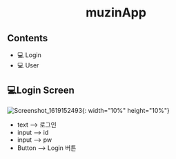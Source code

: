 <h1 align = "center">
  muzinApp
</h>

## Contents
- 💻 Login
- 💻 User

## 💻Login Screen
![Screenshot_1619152493](https://user-images.githubusercontent.com/82933290/115818885-b7943780-a438-11eb-9ac2-69063f858909.png){: width="10%" height="10%"}

- text --> 로그인
- input --> id
- input --> pw
- Button --> Login 버튼
